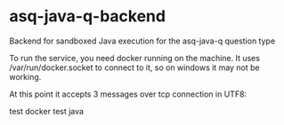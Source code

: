 # asq-java-q-backend
Backend for sandboxed Java execution for the asq-java-q question type

To run the service, you need docker running on the machine.
It uses /var/run/docker.socket to connect to it, so on windows it may not be working.

At this point it accepts 3 messages over tcp connection in UTF8:

test docker
test java
<java code>
